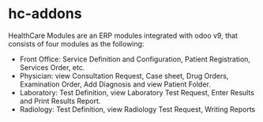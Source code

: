 # hc-addons
HealthCare Modules are an ERP modules integrated with odoo v9, that consists of four modules as the following:
-	Front Office: Service Definition and Configuration, Patient Registration, Services Order, etc. 
-	Physician: view Consultation Request, Case sheet, Drug Orders, Examination Order, Add Diagnosis and view Patient Folder.
-	Laboratory: Test Definition, view Laboratory Test Request, Enter Results and Print Results Report.
-	Radiology: Test Definition, view Radiology Test Request, Writing Reports

